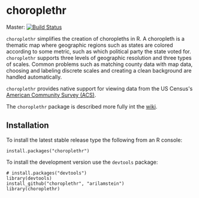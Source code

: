# choroplethr
Master: [![Build Status](https://travis-ci.org/trulia/choroplethr.png?branch=master)](https://travis-ci.org/trulia/choroplethr)

`choroplethr` simplifies the creation of choropleths in R.  A choropleth is a thematic map where geographic regions such as states are colored according to some metric, such as which political party the state voted for.  `choroplethr` supports three levels of geographic resolution and three types of scales.  Common problems such as matching county data with map data, choosing and labeling discrete scales and creating a clean background are handled automatically. 

`choroplethr` provides native support for viewing data from the US Census's [American Community Survey (ACS)](https://www.census.gov/acs/www/).  

The `choroplethr` package is described more fully int the [wiki](http://tech.truliablog.com/2014/01/15/the-choroplethr-package-for-r/).

## Installation

To install the latest stable release type the following from an R console:

```
install.packages("choroplethr")
```

To install the development version use the `devtools` package:

```
# install.packages("devtools")
library(devtools)
install_github("choroplethr", "arilamstein")
library(choroplethr)
```
